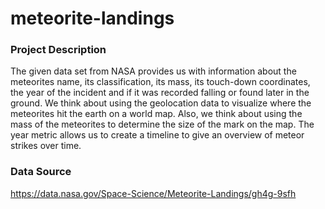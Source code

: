 # meteorite-landings

### Project Description ###
The given data set from NASA provides us with information about the meteorites name, its classification, its mass, its touch-down coordinates, the year of the incident and if it was recorded falling or found later in the ground. We think about using the geolocation data to visualize where the meteorites hit the earth on a world map. Also, we think about using the mass of the meteorites to determine the size of the mark on the map. The year metric allows us to create a timeline to give an overview of meteor strikes over time.

### Data Source ###
https://data.nasa.gov/Space-Science/Meteorite-Landings/gh4g-9sfh



